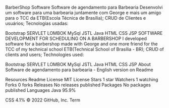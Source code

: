 BarberShop Software
Software de agendamento para Barbearia
Desenvolvi um software para uma barbearia juntamente com George e mais um amigo para o TCC da ETB(Escola Técnica de Brasília);
CRUD de Clientes e usuários;
Tecnologias usadas:

Bootstrap
SERVLET
LOMBOK
MySql
JSTL
Java
HTML
CSS
JSP
SOFTWARE DEVELOPMENT FOR SCHEDULING ON A BARBERSHOP
I developed software for a barbershop made with George and one more friend for the TCC of my technical school ETB(Technical School of Brasília - BR);
CRUD of clients and users;
Technologies used:

Bootstrap
SERVLET
LOMBOK
MySql
JSTL
Java
HTML
CSS
JSP
About
Software de agendamento para barbearia - English version on Readme

Resources
 Readme
License
 MIT License
Stars
 1 star
Watchers
 1 watching
Forks
 0 forks
Releases
No releases published
Packages
No packages published
Languages
Java
95.9%
 
CSS
4.1%
© 2022 GitHub, Inc.
Term

